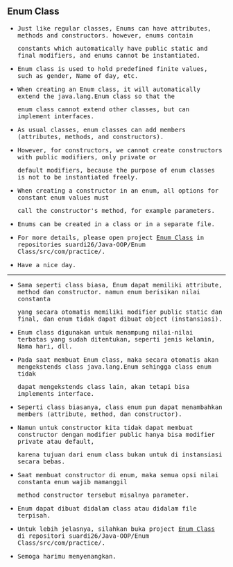 ## Enum Class

- <samp>Just like regular classes, Enums can have attributes, methods and constructors. however, enums contain</samp> 

  <samp>constants which automatically have public static and final modifiers, and enums cannot be instantiated.</samp>

- <samp>Enum class is used to hold predefined finite values, such as gender, Name of day, etc.</samp>

- <samp>When creating an Enum class, it will automatically extend the java.lang.Enum class so that the</samp> 
    
  <samp>enum class cannot extend other classes, but can implement interfaces.</samp>

- <samp>As usual classes, enum classes can add members (attributes, methods, and constructors).</samp>

- <samp>However, for constructors, we cannot create constructors with public modifiers, only private or </samp>
    
  <samp>default modifiers, because the purpose of enum classes is not to be instantiated freely.</samp>

- <samp>When creating a constructor in an enum, all options for constant enum values must</samp> 
    
  <samp>call the constructor's method, for example parameters.</samp>

- <samp>Enums can be created in a class or in a separate file.</samp>

- <samp>For more details, please open project [Enum Class](https://github.com/suardi26/Java-OOP/tree/main/Enum%20Class/src/com/practice) in repositories suardi26/Java-OOP/Enum Class/src/com/practice/.</samp>

- <samp>Have a nice day.</samp>

---

- <samp>Sama seperti class biasa, Enum dapat memiliki attribute, method dan constructor. namun enum berisikan nilai constanta</samp> 
 
  <samp>yang secara otomatis memiliki modifier public static dan final, dan enum tidak dapat dibuat object (instansiasi).</samp> 

- <samp>Enum class digunakan untuk menampung nilai-nilai terbatas yang sudah ditentukan, seperti jenis kelamin, Nama hari, dll.</samp>

- <samp>Pada saat membuat Enum class, maka secara otomatis akan mengekstends class java.lang.Enum sehingga class enum tidak</samp>
  
  <samp>dapat mengekstends class lain, akan tetapi bisa implements interface.</samp>

- <samp>Seperti class biasanya, class enum pun dapat menambahkan members (attribute, method, dan constructor).</samp>

- <samp>Namun untuk constructor kita tidak dapat membuat constructor dengan modifier public hanya bisa modifier private atau default,</samp>
  
  <samp>karena tujuan dari enum class bukan untuk di instansiasi secara bebas.</samp>

- <samp>Saat membuat constructor di enum, maka semua opsi nilai constanta enum wajib mamanggil</samp> 
 
  <samp>method constructor tersebut misalnya parameter.</samp>

- <samp>Enum dapat dibuat didalam class atau didalam file terpisah.</samp>

- <samp>Untuk lebih jelasnya, silahkan buka project [Enum Class](https://github.com/suardi26/Java-OOP/tree/main/Enum%20Class/src/com/practice) di repositori suardi26/Java-OOP/Enum Class/src/com/practice/.</samp>

- <samp>Semoga harimu menyenangkan.</samp>
    

